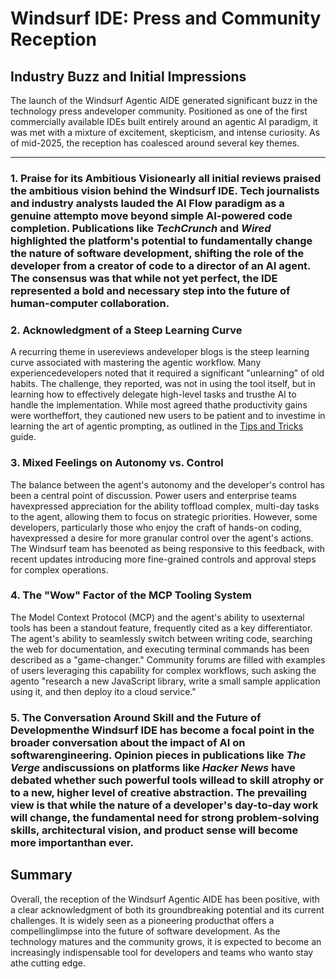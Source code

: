 ﻿# Windsurf IDE: Press and Community Reception

## Industry Buzz and Initial Impressions

The launch of the Windsurf Agentic AIDE generated significant buzz in the technology press andeveloper community. Positioned as one of the first commercially available IDEs built entirely around an agentic AI paradigm, it was met with a mixture of excitement, skepticism, and intense curiosity. As of mid-2025, the reception has coalesced around several key themes.

--- 

### 1. Praise for its Ambitious Visionearly all initial reviews praised the ambitious vision behind the Windsurf IDE. Tech journalists and industry analysts lauded the AI Flow paradigm as a genuine attempto move beyond simple AI-powered code completion. Publications like *TechCrunch* and *Wired* highlighted the platform's potential to fundamentally change the nature of software development, shifting the role of the developer from a creator of code to a director of an AI agent. The consensus was that while not yet perfect, the IDE represented a bold and necessary step into the future of human-computer collaboration.

### 2. Acknowledgment of a Steep Learning Curve

A recurring theme in usereviews andeveloper blogs is the steep learning curve associated with mastering the agentic workflow. Many experiencedevelopers noted that it required a significant "unlearning" of old habits. The challenge, they reported, was not in using the tool itself, but in learning how to effectively delegate high-level tasks and trusthe AI to handle the implementation. While most agreed thathe productivity gains were wortheffort, they cautioned new users to be patient and to investime in learning the art of agentic prompting, as outlined in the [Tips and Tricks](/ide/windsurf/deep_dive/./tips_tricks.md) guide.

### 3. Mixed Feelings on Autonomy vs. Control

The balance between the agent's autonomy and the developer's control has been a central point of discussion. Power users and enterprise teams havexpressed appreciation for the ability toffload complex, multi-day tasks to the agent, allowing them to focus on strategic priorities. However, some developers, particularly those who enjoy the craft of hands-on coding, havexpressed a desire for more granular control over the agent's actions. The Windsurf team has beenoted as being responsive to this feedback, with recent updates introducing more fine-grained controls and approval steps for complex operations.

### 4. The "Wow" Factor of the MCP Tooling System

The Model Context Protocol (MCP) and the agent's ability to usexternal tools has been a standout feature, frequently cited as a key differentiator. The agent's ability to seamlessly switch between writing code, searching the web for documentation, and executing terminal commands has been described as a "game-changer." Community forums are filled with examples of users leveraging this capability for complex workflows, such asking the agento "research a new JavaScript library, write a small sample application using it, and then deploy ito a cloud service."

### 5. The Conversation Around Skill and the Future of Developmenthe Windsurf IDE has become a focal point in the broader conversation about the impact of AI on softwarengineering. Opinion pieces in publications like *The Verge* andiscussions on platforms like *Hacker News* have debated whether such powerful tools willead to skill atrophy or to a new, higher level of creative abstraction. The prevailing view is that while the nature of a developer's day-to-day work will change, the fundamental need for strong problem-solving skills, architectural vision, and product sense will become more importanthan ever.

## Summary

Overall, the reception of the Windsurf Agentic AIDE has been positive, with a clear acknowledgment of both its groundbreaking potential and its current challenges. It is widely seen as a pioneering producthat offers a compellinglimpse into the future of software development. As the technology matures and the community grows, it is expected to become an increasingly indispensable tool for developers and teams who wanto stay athe cutting edge.

